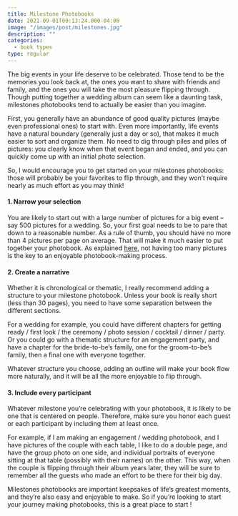 ```yaml
---
title: Milestone Photobooks
date: 2021-09-01T09:13:24.000-04:00
image: "/images/post/milestones.jpg"
description: ""
categories:
  - book types
type: regular
---
```


The big events in your life deserve to be celebrated. Those tend to be the memories
you look back at, the ones you want to share with friends and family, and the ones you
will take the most pleasure flipping through. Though putting together a wedding album
can seem like a daunting task, milestones photobooks tend to actually be easier than
you imagine.

First, you generally have an abundance of good quality pictures (maybe even
professional ones) to start with. Even more importantly, life events have a natural
boundary (generally just a day or so), that makes it much easier to sort and organize
them. No need to dig through piles and piles of pictures: you clearly know when that
event began and ended, and you can quickly come up with an initial photo selection.

So, I would encourage you to get started on your milestones photobooks: those will
probably be your favorites to flip through, and they won’t require nearly as much
effort as you may think!

#### 1. Narrow your selection

You are likely to start out with a large number of pictures for a big event – say 500
pictures for a wedding. So, your first goal needs to be to pare that down to a
reasonable number. As a rule of thumb, you should have no more than 4 pictures per
page on average. That will make it much easier to put together your photobook.
As explained [here](/post/photo-selection), not having too many pictures is the key to an
enjoyable photobook-making process.

#### 2. Create a narrative

Whether it is chronological or thematic, I really recommend adding a structure to your
milestone photobook. Unless your book is really short (less than 30 pages), you need
to have some separation between the different sections.

For a wedding for example, you could have different chapters for getting ready
/ first look / the ceremony / photo session / cocktail / dinner / party. Or you could
go with a thematic structure for an engagement party, and have a chapter for the
bride-to-be’s family, one for the groom-to-be’s family, then a final one with everyone
together.

Whatever structure you choose, adding an outline will make your book flow more
naturally, and it will be all the more enjoyable to flip through.

#### 3. Include every participant

Whatever milestone you’re celebrating with your photobook, it is likely to be one
that is centered on people. Therefore, make sure you honor each guest or each
participant by including them at least once.

For example, if I am making an engagement / wedding photobook, and I have pictures of
the couple with each table, I like to do a double page, and have the group photo on one
side, and individual portraits of everyone sitting at that table (possibly with their
names) on the other. This way, when the couple is flipping through their album years
later, they will be sure to remember all the guests who made an effort to be there
for their big day.

Milestones photobooks are important keepsakes of life’s greatest moments, and
they’re also easy and enjoyable to make. So if you’re looking to start your journey
making photobooks, this is a great place to start !
